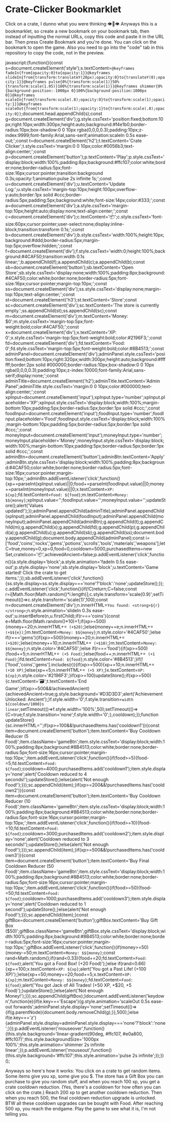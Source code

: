# Crate-Clicker Bookmarklet
Click on a crate, I dunno what you were thinking 👁👄👁
Anyways this is a bookmarklet, so create a new bookmark on your bookmark tab, then instead of inputting the normal URLs, copy this code and paste it in the URL bar. Then press Create Bookmark and you're done. You can click on the bookmark to open the game. Also you need to go into the "code" tab in this repository to copy the code, not in the preview.


javascript:(function(){const s=document.createElement('style');s.textContent=`@keyframes fadeIn{from{opacity:0}to{opacity:1}}@keyframes slideIn{from{transform:translateY(20px);opacity:0}to{translateY(0);opacity:1}}@keyframes pulse{0%{transform:scale(1)}50%{transform:scale(1.05)}100%{transform:scale(1)}}@keyframes shimmer{0%{background-position:-1000px 0}100%{background-position:1000px 0}}@keyframes scaleIn{from{transform:scale(.8);opacity:0}to{transform:scale(1);opacity:1}}@keyframes scaleOut{from{transform:scale(1);opacity:1}to{transform:scale(.8);opacity:0}}`;document.head.appendChild(s);const g=document.createElement('div');g.style.cssText='position:fixed;bottom:10px;right:10px;width:300px;height:auto;background:#f4e1b0;border-radius:10px;box-shadow:0 0 10px rgba(0,0,0,0.3);padding:10px;z-index:9999;font-family:Arial,sans-serif;animation:scaleIn 0.5s ease-out;';const t=document.createElement('h2');t.textContent='Crate Clicker';t.style.cssText='margin:0 0 10px;color:#0056b3;text-align:center;';const p=document.createElement('button');p.textContent='Play';p.style.cssText='display:block;width:100%;padding:8px;background:#ffc107;color:white;border:none;border-radius:5px;font-size:16px;cursor:pointer;transition:background 0.3s;opacity:1;animation:pulse 2s infinite 1s;';const u=document.createElement('div');u.textContent='Update Log:';u.style.cssText='margin-top:10px;height:100px;overflow-y:auto;border:1px solid #ccc;border-radius:5px;padding:5px;background:white;font-size:14px;color:#333;';const a=document.createElement('div');a.style.cssText='margin-top:10px;height:auto;display:none;text-align:center;';const c=document.createElement('div');c.textContent='📦';c.style.cssText='font-size:60px;cursor:pointer;user-select:none;display:inline-block;transition:transform 0.1s;';const b=document.createElement('div');b.style.cssText='width:100%;height:10px;background:#ddd;border-radius:5px;margin-top:5px;overflow:hidden;';const f=document.createElement('div');f.style.cssText='width:0;height:100%;background:#4CAF50;transition:width 0.1s linear;';b.appendChild(f);a.appendChild(c);a.appendChild(b);const sb=document.createElement('button');sb.textContent='Open Store';sb.style.cssText='display:none;width:100%;padding:8px;background:#4CAF50;color:white;border:none;border-radius:5px;font-size:16px;cursor:pointer;margin-top:10px;';const ss=document.createElement('div');ss.style.cssText='display:none;margin-top:10px;text-align:center;';const st=document.createElement('h3');st.textContent='Store';const sc=document.createElement('div');sc.textContent='The store is currently empty.';ss.appendChild(st);ss.appendChild(sc);const m=document.createElement('div');m.textContent='Money: $0';m.style.cssText='margin-top:5px;font-weight:bold;color:#4CAF50;';const x=document.createElement('div');x.textContent='XP: 0';x.style.cssText='margin-top:5px;font-weight:bold;color:#2196F3;';const fd=document.createElement('div');fd.textContent='Food: 0';fd.style.cssText='margin-top:5px;font-weight:bold;color:#8B4513;';const adminPanel=document.createElement('div');adminPanel.style.cssText='position:fixed;bottom:10px;right:320px;width:300px;height:auto;background:#ffffff;border:2px solid #000000;border-radius:10px;box-shadow:0 0 10px rgba(0,0,0,0.3);padding:10px;z-index:10000;font-family:Arial,sans-serif;display:none;';const adminTitle=document.createElement('h2');adminTitle.textContent='Admin Panel';adminTitle.style.cssText='margin:0 0 10px;color:#000000;text-align:center;';const xpInput=document.createElement('input');xpInput.type='number';xpInput.placeholder='XP';xpInput.style.cssText='display:block;width:100%;margin-bottom:10px;padding:5px;border-radius:5px;border:1px solid #ccc;';const foodInput=document.createElement('input');foodInput.type='number';foodInput.placeholder='Food';foodInput.style.cssText='display:block;width:100%;margin-bottom:10px;padding:5px;border-radius:5px;border:1px solid #ccc;';const moneyInput=document.createElement('input');moneyInput.type='number';moneyInput.placeholder='Money';moneyInput.style.cssText='display:block;width:100%;margin-bottom:10px;padding:5px;border-radius:5px;border:1px solid #ccc;';const adminBtn=document.createElement('button');adminBtn.textContent='Apply';adminBtn.style.cssText='display:block;width:100%;padding:8px;background:#4CAF50;color:white;border:none;border-radius:5px;font-size:16px;cursor:pointer;margin-top:10px;';adminBtn.addEventListener('click',function(){xp+=parseInt(xpInput.value)||0;food+=parseInt(foodInput.value)||0;money+=parseInt(moneyInput.value)||0;x.textContent=`XP: ${xp}`;fd.textContent=`Food: ${food}`;m.textContent=`Money: $${money}`;xpInput.value='';foodInput.value='';moneyInput.value='';updateStore();alert('Values updated!');});adminPanel.appendChild(adminTitle);adminPanel.appendChild(xpInput);adminPanel.appendChild(foodInput);adminPanel.appendChild(moneyInput);adminPanel.appendChild(adminBtn);g.appendChild(t);g.appendChild(m);g.appendChild(x);g.appendChild(fd);g.appendChild(p);g.appendChild(a);g.appendChild(u);g.appendChild(sb);g.appendChild(ss);document.body.appendChild(g);document.body.appendChild(adminPanel);const i=['food','coins','rocks','gems','potions','scrolls','tools','materials','weapons'];let C=true,money=0,xp=0,food=0,cooldown=5000,purchasedItems=new Set,crateIcon='📦',achievedAncient=false;p.addEventListener('click',function(){a.style.display='block';a.style.animation='fadeIn 0.5s ease-out';p.style.display='none';sb.style.display='block';u.textContent='Game started! Click the crate to get items.';});sb.addEventListener('click',function(){ss.style.display=ss.style.display==='none'?'block':'none';updateStore();});c.addEventListener('click',function(){if(!C)return;C=false;const r=i[Math.floor(Math.random()*i.length)];c.style.transform='scale(0.9)';setTimeout(()=>c.style.transform='scale(1)',100);const n=document.createElement('div');n.innerHTML=`You found: <strong>${r}</strong>`;n.style.animation='slideIn 0.3s ease-out';u.insertBefore(n,u.firstChild);if(r==='coins'){const e=Math.floor(Math.random()*10)+1;if(xp>=500){money+=20;n.innerHTML+=` (+$20)`;}else{money+=e;n.innerHTML+=` (+$${e})`;}m.textContent=`Money: $${money}`;n.style.color='#4CAF50';}else if(r==='gems'){if(xp>=500){money+=20;n.innerHTML+=` (+$20)`;}else{money+=10;n.innerHTML+=` (+$10)`;}m.textContent=`Money: $${money}`;n.style.color='#4CAF50';}else if(r==='food'){if(xp>=500){food+=5;n.innerHTML+=` (+5 Food)`;}else{food++;n.innerHTML+=` (+1 Food)`;}fd.textContent=`Food: ${food}`;n.style.color='#8B4513';}if(!['food','coins','gems'].includes(r)){if(xp>=500){xp+=10;n.innerHTML+=` (+10 XP)`;}else{xp+=5;n.innerHTML+=` (+5 XP)`;}x.textContent=`XP: ${xp}`;n.style.color='#2196F3';}if(xp>=100)updateStore();if(xp>=500){c.textContent='🗃';t.textContent='End Game';}if(xp>=500&&!achievedAncient){achievedAncient=true;g.style.background='#D3D3D3';alert('Achievement Unlocked: Ancient');}f.style.width='0';f.style.transition=`width ${cooldown/1000}s linear`;setTimeout(()=>f.style.width='100%',50);setTimeout(()=>{C=true;f.style.transition='none';f.style.width='0';},cooldown);});function updateStore(){sc.innerHTML='';if(xp>=100&&!purchasedItems.has('cooldown1')){const item=document.createElement('button');item.textContent='Buy Cooldown Reducer (5 Food)';item.className='gameBtn';item.style.cssText='display:block;width:100%;padding:8px;background:#8B4513;color:white;border:none;border-radius:5px;font-size:16px;cursor:pointer;margin-top:10px;';item.addEventListener('click',function(){if(food>=5){food-=5;fd.textContent=`Food: ${food}`;cooldown=4000;purchasedItems.add('cooldown1');item.style.display='none';alert('Cooldown reduced to 4 seconds!');updateStore();}else{alert('Not enough Food!');}});sc.appendChild(item);}if(xp>=200&&!purchasedItems.has('cooldown2')){const item=document.createElement('button');item.textContent='Buy Cooldown Reducer (10 Food)';item.className='gameBtn';item.style.cssText='display:block;width:100%;padding:8px;background:#8B4513;color:white;border:none;border-radius:5px;font-size:16px;cursor:pointer;margin-top:10px;';item.addEventListener('click',function(){if(food>=10){food-=10;fd.textContent=`Food: ${food}`;cooldown=3000;purchasedItems.add('cooldown2');item.style.display='none';alert('Cooldown reduced to 3 seconds!');updateStore();}else{alert('Not enough Food!');}});sc.appendChild(item);}if(xp>=500&&!purchasedItems.has('cooldown3')){const item=document.createElement('button');item.textContent='Buy Final Cooldown Reducer (50 Food)';item.className='gameBtn';item.style.cssText='display:block;width:100%;padding:8px;background:#8B4513;color:white;border:none;border-radius:5px;font-size:16px;cursor:pointer;margin-top:10px;';item.addEventListener('click',function(){if(food>=50){food-=50;fd.textContent=`Food: ${food}`;cooldown=1000;purchasedItems.add('cooldown3');item.style.display='none';alert('Cooldown reduced to 1 second!');updateStore();}else{alert('Not enough Food!');}});sc.appendChild(item);}const giftBox=document.createElement('button');giftBox.textContent='Buy Gift Box ($50)';giftBox.className='gameBtn';giftBox.style.cssText='display:block;width:100%;padding:8px;background:#8B4513;color:white;border:none;border-radius:5px;font-size:16px;cursor:pointer;margin-top:10px;';giftBox.addEventListener('click',function(){if(money>=50){money-=50;m.textContent=`Money: $${money}`;const rand=Math.random();if(rand<0.33){food+=20;fd.textContent=`Food: ${food}`;alert('You got a Food Box! (+20 Food)');}else if(rand<0.66){xp+=100;x.textContent=`XP: ${xp}`;alert('You got a Past Life! (+100 XP)');}else{xp+=50;money+=20;food+=5;x.textContent=`XP: ${xp}`;m.textContent=`Money: $${money}`;fd.textContent=`Food: ${food}`;alert('You got Jack of All Trades! (+50 XP, +$20, +5 Food)');}updateStore();}else{alert('Not enough Money!');}});sc.appendChild(giftBox);}document.addEventListener('keydown',function(e){if(e.key==='Escape'){g.style.animation='scaleOut 0.5s ease-out forwards';adminPanel.style.display='none';setTimeout(()=>{if(g.parentNode){document.body.removeChild(g);}},500);}else if(e.key==='z'){adminPanel.style.display=adminPanel.style.display==='none'?'block':'none';}});p.addEventListener('mouseover',function(){this.style.background='linear-gradient(90deg, #ffc107, #e0a800, #ffc107)';this.style.backgroundSize='1000px 100%';this.style.animation='shimmer 2s infinite linear';});p.addEventListener('mouseout',function(){this.style.background='#ffc107';this.style.animation='pulse 2s infinite';});})();




Anyways so here's how it works: You click on a crate to get random items. Some items give you xp, some give you $. The store has a Gift Box you can purchase to give you random stuff, and when you reach 100 xp, you get a crate cooldown reduction. (Yes, there's a cooldown for how often you can click on the crate.) Reach 200 xp to get another cooldown reduction. Then when you reach 500, the final cooldown reduction upgrade is unlocked. BTW all these cooldown upgrades can be bought with Food. After reaching 500 xp, you reach the endgame. Play the game to see what it is, I'm not telling you.
